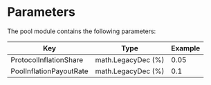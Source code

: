 <!--
order: 5
-->

# Parameters

The pool module contains the following parameters:

| Key                     | Type               | Example |
|-------------------------|--------------------|---------|
| ProtocolInflationShare  | math.LegacyDec (%) | 0.05    |
| PoolInflationPayoutRate | math.LegacyDec (%) | 0.1     |
